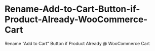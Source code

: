 # Rename-Add-to-Cart-Button-if-Product-Already-WooCommerce-Cart
Rename “Add to Cart” Button if Product Already @ WooCommerce Cart
